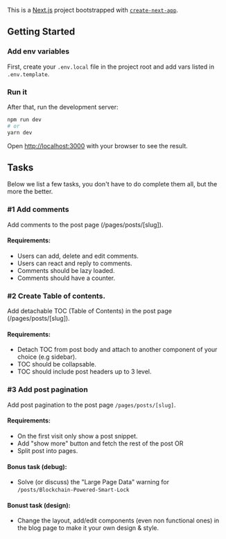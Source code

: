 This is a [Next.js](https://nextjs.org/) project bootstrapped with [`create-next-app`](https://github.com/vercel/next.js/tree/canary/packages/create-next-app).

## Getting Started

### Add env variables

First, create your `.env.local` file in the project root and add vars listed in `.env.template`.

### Run it

After that, run the development server:

```bash
npm run dev
# or
yarn dev
```

Open [http://localhost:3000](http://localhost:3000) with your browser to see the result.

## Tasks
Below we list a few tasks, you don't have to do complete them all, but the more the better. 

### #1 Add comments

Add comments to the post page (/pages/posts/[slug]).

#### Requirements:

- Users can add, delete and edit comments.
- Users can react and reply to comments.
- Comments should be lazy loaded.
- Comments should have a counter.

### #2 Create Table of contents.

Add detachable TOC (Table of Contents) in the post page (/pages/posts/[slug]).

#### Requirements:

- Detach TOC from post body and attach to another component of your choice (e.g sidebar).
- TOC should be collapsable.
- TOC should include post headers up to 3 level.

### #3 Add post pagination

Add post pagination to the post page `/pages/posts/[slug]`.

#### Requirements:

- On the first visit only show a post snippet.
- Add "show more" button and fetch the rest of the post OR
- Split post into pages.

#### Bonus task (debug):

- Solve (or discuss) the "Large Page Data" warning for `/posts/Blockchain-Powered-Smart-Lock`

#### Bonust task (design):
- Change the layout, add/edit components (even non functional ones) in the blog page to make it your own design & style. 
